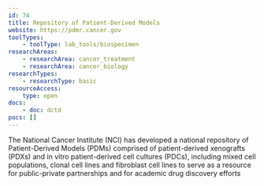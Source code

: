 ```yaml
---
id: 74
title: Repository of Patient-Derived Models
website: https://pdmr.cancer.gov
toolTypes:
    - toolType: lab_tools/biospecimen
researchAreas:
    - researchArea: cancer_treatment
    - researchArea: cancer_biology
researchTypes:
    - researchType: basic
resourceAccess:
    type: open
docs:
    - doc: dctd
pocs: []        
---
```

The National Cancer Institute (NCI) has developed a national repository of Patient-Derived Models (PDMs) comprised of patient-derived xenografts (PDXs) and in vitro patient-derived cell cultures (PDCs), including mixed cell populations, clonal cell lines and fibroblast cell lines to serve as a resource for public-private partnerships and for academic drug discovery efforts
